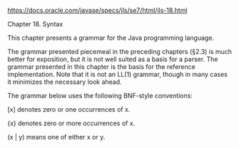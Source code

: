 https://docs.oracle.com/javase/specs/jls/se7/html/jls-18.html

Chapter 18. Syntax

This chapter presents a grammar for the Java programming language.

The grammar presented piecemeal in the preceding chapters (§2.3) is much better for exposition, but it is not well suited as a basis for a parser. The grammar presented in this chapter is the basis for the reference implementation. Note that it is not an LL(1) grammar, though in many cases it minimizes the necessary look ahead.

The grammar below uses the following BNF-style conventions:

[x] denotes zero or one occurrences of x.

{x} denotes zero or more occurrences of x.

(x | y) means one of either x or y.
